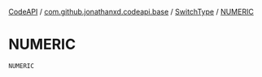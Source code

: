 [CodeAPI](../../index.md) / [com.github.jonathanxd.codeapi.base](../index.md) / [SwitchType](index.md) / [NUMERIC](.)

# NUMERIC

`NUMERIC`